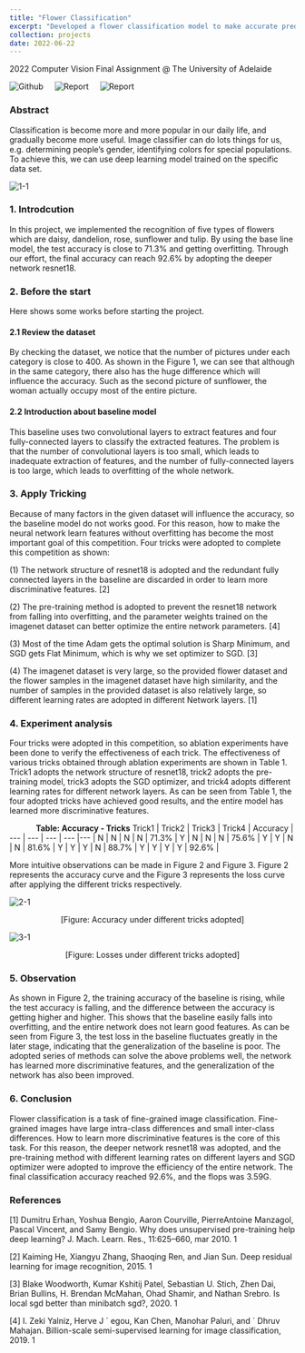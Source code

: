 ```yaml
---
title: "Flower Classification"
excerpt: "Developed a flower classification model to make accurate predictions. Ranked <strong>#5</strong> in Computer Vision course. <br/><img src='/images/fl_1.jpg' width='500'>"
collection: projects
date: 2022-06-22
---
```



2022 Computer Vision Final Assignment @ The University of Adelaide


<div style="display: flex; flex-direction: row; gap: 20px;">
    <span onclick="window.open('https://github.com/XiaoLinZzz/CV-project', '_blank')" style="cursor: pointer;"><img src="https://img.shields.io/badge/Github-000000?style=for-the-badge&logo=github&logoColor=white" alt="Github"></span>
    <span onclick="window.open('https://drive.google.com/file/d/1gcA5uCA9iQtihNQe5kUEPSr-bQ3rDZCb/view?usp=sharing', '_blank')" style="cursor: pointer;"><img src="https://img.shields.io/badge/report-EC1C24?style=for-the-badge&logo=AdobeAcrobatReader&logoColor=white" alt="Report"></span>
    <span onclick="window.open('https://sites.google.com/view/flower-classification', '_blank')" style="cursor: pointer;"><img src="https://img.shields.io/badge/website-4285F4?style=for-the-badge&logo=GoogleDrive&logoColor=white" alt="Report"></span>
</div>


<!-- [![text](https://img.shields.io/badge/Github-000000?style=for-the-badge&logo=github&logoColor=white)](https://github.com/XiaoLinZzz/CV-project)
[![text](https://img.shields.io/badge/website-4285F4?style=for-the-badge&logo=GoogleDrive&logoColor=white)](https://sites.google.com/view/flower-classification)
[![text](https://img.shields.io/badge/report-EC1C24?style=for-the-badge&logo=AdobeAcrobatReader&logoColor=white)](https://drive.google.com/file/d/1gcA5uCA9iQtihNQe5kUEPSr-bQ3rDZCb/view?usp=sharing) -->



### Abstract
  Classification is become more and more popular in our
daily life, and gradually become more useful. Image classifier can do lots things for us, e.g. determining people’s gender, identifying colors for special populations. To achieve
this, we can use deep learning model trained on the specific
data set.

![1-1](https://user-images.githubusercontent.com/65701285/182684119-2f01ab2d-5429-4d46-b938-0eb88e5b772d.png)

### 1. Introdcution
  In this project, we implemented the recognition of five
types of flowers which are daisy, dandelion, rose, sunflower
and tulip. By using the base line model, the test accuracy is
close to 71.3% and getting overfitting. Through our effort,
the final accuracy can reach 92.6% by adopting the deeper
network resnet18.

### 2. Before the start
Here shows some works before starting the project.


#### 2.1 Review the dataset
  By checking the dataset, we notice that the number of
pictures under each category is close to 400. As shown in
the Figure 1, we can see that although in the same category, there also has the huge difference which will influence
the accuracy. Such as the second picture of sunflower, the
woman actually occupy most of the entire picture.


#### 2.2 Introduction about baseline model
  This baseline uses two convolutional layers to extract
features and four fully-connected layers to classify the extracted features. The problem is that the number of convolutional layers is too small, which leads to inadequate extraction of features, and the number of fully-connected layers is
too large, which leads to overfitting of the whole network.


### 3. Apply Tricking
  Because of many factors in the given dataset will influence the accuracy, so the baseline model do not works
good. For this reason, how to make the neural network learn
features without overfitting has become the most important
goal of this competition. Four tricks were adopted to complete this competition as shown:

(1) The network structure of resnet18 is adopted and the
redundant fully connected layers in the baseline are discarded in order to learn more discriminative features. [2]

(2) The pre-training method is adopted to prevent the
resnet18 network from falling into overfitting, and the parameter weights trained on the imagenet dataset can better
optimize the entire network parameters. [4]

(3) Most of the time Adam gets the optimal solution is
Sharp Minimum, and SGD gets Flat Minimum, which is
why we set optimizer to SGD. [3]

(4) The imagenet dataset is very large, so the provided
flower dataset and the flower samples in the imagenet
dataset have high similarity, and the number of samples
in the provided dataset is also relatively large, so different
learning rates are adopted in different Network layers. [1]


### 4. Experiment analysis

Four tricks were adopted in this competition, so ablation experiments have been done to verify the effectiveness
of each trick. The effectiveness of various tricks obtained
through ablation experiments are shown in Table 1. Trick1
adopts the network structure of resnet18, trick2 adopts the
pre-training model, trick3 adopts the SGD optimizer, and
trick4 adopts different learning rates for different network
layers. As can be seen from Table 1, the four adopted tricks
have achieved good results, and the entire model has learned
more discriminative features.


**&nbsp; &nbsp; &nbsp; &nbsp; &nbsp; &nbsp; &nbsp; Table: Accuracy - Tricks**
Trick1 | Trick2 | Trick3 | Trick4 | Accuracy |
--- | --- | --- | --- |--- |
N | N | N | N | 71.3% | 
Y | N | N | N | 75.6% | 
Y | Y | N | N | 81.6% |
Y | Y | Y | N | 88.7% |
Y | Y | Y | Y | 92.6% |

More intuitive observations can be made in Figure 2 and
Figure 3. Figure 2 represents the accuracy curve and the
Figure 3 represents the loss curve after applying the different tricks respectively.


![2-1](https://user-images.githubusercontent.com/65701285/182684241-8bf869c3-67ce-435a-8d6e-95c6cd17938c.png)
<p align="center">
    [Figure: Accuracy under different tricks adopted]
</p>

![3-1](https://user-images.githubusercontent.com/65701285/182684480-424d4c49-2739-4a52-bdb9-12198d8e0cd0.png)
<p align="center">
    [Figure: Losses under different tricks adopted]
</p>


### 5. Observation

As shown in Figure 2, the training accuracy of the baseline is rising, while the test accuracy is falling, and the difference between the accuracy is getting higher and higher.
This shows that the baseline easily falls into overfitting, and
the entire network does not learn good features. As can
be seen from Figure 3, the test loss in the baseline fluctuates greatly in the later stage, indicating that the generalization of the baseline is poor. The adopted series of methods
can solve the above problems well, the network has learned
more discriminative features, and the generalization of the
network has also been improved.


### 6. Conclusion

Flower classification is a task of fine-grained image classification. Fine-grained images have large intra-class differences and small inter-class differences. How to learn
more discriminative features is the core of this task. For
this reason, the deeper network resnet18 was adopted, and
the pre-training method with different learning rates on different layers and SGD optimizer were adopted to improve
the efficiency of the entire network. The final classification
accuracy reached 92.6%, and the flops was 3.59G.

### References
[1] Dumitru Erhan, Yoshua Bengio, Aaron Courville, PierreAntoine Manzagol, Pascal Vincent, and Samy Bengio. Why
does unsupervised pre-training help deep learning? J. Mach.
Learn. Res., 11:625–660, mar 2010. 1

[2] Kaiming He, Xiangyu Zhang, Shaoqing Ren, and Jian Sun.
Deep residual learning for image recognition, 2015. 1

[3] Blake Woodworth, Kumar Kshitij Patel, Sebastian U. Stich,
Zhen Dai, Brian Bullins, H. Brendan McMahan, Ohad
Shamir, and Nathan Srebro. Is local sgd better than minibatch
sgd?, 2020. 1

[4] I. Zeki Yalniz, Herve J ´ egou, Kan Chen, Manohar Paluri, and ´
Dhruv Mahajan. Billion-scale semi-supervised learning for
image classification, 2019. 1